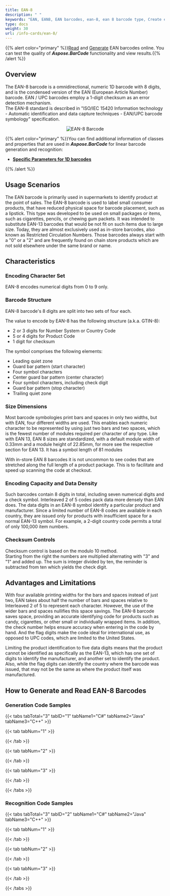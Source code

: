 ```yaml
---
title: EAN-8
description: " "
keywords: "EAN, EAN8, EAN barcodes, ean-8, ean 8 barcode type, Create ean 8 barcode, Read ean 8, what is ean-8, ean 8 barcodes, generate ean-8, linear barcodes, 1D barcode, linear barcode type, ean8 specification"
type: docs
weight: 30
url: /info-cards/ean-8/
---
```

{{% alert color="primary" %}}[Read](https://products.aspose.app/barcode/recognize/code39) and [Generate](https://products.aspose.app/barcode/generate/code39) EAN barcodes online. You can test the quality of ***Aspose.BarCode*** functionality and view results.{{% /alert %}}

## **Overview**
The EAN-8 barcode is a omnidirectional, numeric 1D barcode with 8 digits, and is the condensed version of the EAN (European Article Number) barcode. EAN / UPC barcodes employ a 1-digit checksum as an error detection mechanism.  
The EAN-8 standard is described in "ISO/IEC 15420 Information technology - Automatic identification and data capture techniques - EAN/UPC barcode symbology" specification.

<p align="center"><img alt="EAN-8 Barcode" src=" .png"></p>

{{% alert color="primary" %}}You can find additional information of classes and properties that are used in ***Aspose.BarCode*** for linear barcode generation and recognition:
- [**Specific Parameters for 1D barcodes**](https://docs.aspose.com/barcode/net/managing-different-barcode-settings/)

{{% /alert %}} 

## **Usage Scenarios**
The EAN barcode is primarily used in supermarkets to identify product at the point of sales. The EAN-8 barcode is used to label small consumer products, that have reduced physical space for barcode placement, such as a lipstick. This type was developed to be used on small packages or items, such as cigarettes, pencils, or chewing gum packets. It was intended to substitute EAN-13 barcodes that would be not fit on such items due to large size.
Today, they are almost exclusively used as in-store barcodes, also known as Restricted Circulation Numbers. Those barcodes always start with a "0" or a "2" and are frequently found on chain store products which are not sold elsewhere under the same brand or name.
  
## **Characteristics**
### **Encoding Character Set**
EAN-8 encodes numerical digits from 0 to 9 only. 

### **Barcode Structure**
EAN-8 barcode's 8 digits are split into two sets of four each.  

The value to encode by EAN-8 has the following structure (a.k.a. GTIN-8):
- 2 or 3 digits for Number System or Country Code
- 5 or 4 digits for Product Code
- 1 digit for checksum

The symbol comprises the following elements:

- Leading quiet zone
- Guard bar pattern (start character)
- Four symbol characters
- Center guard bar pattern (center character)
- Four symbol characters, including check digit
- Guard bar pattern (stop character)
- Trailing quiet zone

### **Size Dimensions**
Most barcode symbologies print bars and spaces in only two widths, but with EAN, four different widths are used. This enables each numeric character to be represented by using just two bars and two spaces, which is the fewest number of modules required per character of any type.
Like with EAN 13, EAN 8 sizes are standardized, with a default module width of 0.33mm and a module height of 22.85mm, for more see the respective section for EAN 13. It has a symbol length of 81 modules

With in-store EAN 8 barcodes it is not uncommon to see codes that are stretched along the full length of a product package. This is to facilitate and speed up scanning the code at checkout.

### **Encoding Capacity and Data Density**
Such barcodes contain 8 digits in total, including seven numerical digits and a check symbol. Interleaved 2 of 5 codes pack data more densely than EAN does. The data digits in an EAN-8 symbol identify a particular product and manufacturer. Since a limited number of EAN-8 codes are available in each country, they are issued only for products with insufficient space for a normal EAN-13 symbol. For example, a 2-digit country code permits a total of only 100,000 item numbers.

### **Checksum Controls**
Checksum control is based on the modulo 10 method.  
Starting from the right the numbers are multiplied alternating with "3" and "1" and added up. The sum is integer divided by ten, the reminder is subtracted from ten which yields the check digit.

## **Advantages and Limitations**
With four available printing widths for the bars and spaces instead of just two, EAN takes about half the number of bars and spaces relative to Interleaved 2 of 5 to represent each character. However, the use of the wider bars and spaces nullifies this space savings.
The EAN-8 barcode saves space, providing an accurate identifying code for products such as candy, cigarettes, or other small or individually wrapped items. In addition, the check number helps ensure accuracy when entering in the code by hand. And the flag digits make the code ideal for international use, as opposed to UPC codes, which are limited to the United States.

Limiting the product identification to five data digits means that the product cannot be identified as specifically as the EAN-13, which has one set of digits to identify the manufacturer, and another set to identify the product. Also, while the flag digits can identify the country where the barcode was issued, that may not be the same as where the product itself was manufactured.

## **How to Generate and Read EAN-8 Barcodes**
### **Generation Code Samples**

{{< tabs tabTotal="3" tabID="1" tabName1="C#" tabName2="Java" tabName3="C++" >}}

{{< tab tabNum="1" >}}


{{< /tab >}}

{{< tab tabNum="2" >}}


{{< /tab >}}

{{< tab tabNum="3" >}}


{{< /tab >}}

{{< /tabs >}}

### **Recognition Code Samples**

{{< tabs tabTotal="3" tabID="2" tabName1="C#" tabName2="Java" tabName3="C++" >}}

{{< tab tabNum="1" >}}


{{< /tab >}}

{{< tab tabNum="2" >}}


{{< /tab >}}

{{< tab tabNum="3" >}}


{{< /tab >}}

{{< /tabs >}}
